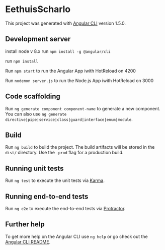 # EethuisScharlo

This project was generated with [Angular CLI](https://github.com/angular/angular-cli) version 1.5.0.

## Development server
install node v 8.x
run `npm install -g @angular/cli`

run `npm install`

Run `npm start` to run the Angular App iwith HotReload on 4200

Run `nodemon server.js` to run the Node.js App iwith HotReload on 3000

## Code scaffolding

Run `ng generate component component-name` to generate a new component. You can also use `ng generate directive|pipe|service|class|guard|interface|enum|module`.

## Build

Run `ng build` to build the project. The build artifacts will be stored in the `dist/` directory. Use the `-prod` flag for a production build.

## Running unit tests

Run `ng test` to execute the unit tests via [Karma](https://karma-runner.github.io).

## Running end-to-end tests

Run `ng e2e` to execute the end-to-end tests via [Protractor](http://www.protractortest.org/).

## Further help

To get more help on the Angular CLI use `ng help` or go check out the [Angular CLI README](https://github.com/angular/angular-cli/blob/master/README.md).
